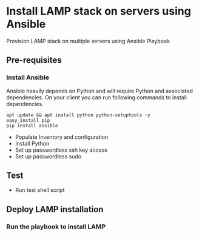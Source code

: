 # Install LAMP stack on servers using Ansible
Provision LAMP stack on multiple servers using Ansible Playbook

## Pre-requisites
### Install Ansible
Ansible heavily depends on Python and will require Python and associated dependencies. On your client you can run following commands to install dependencies.
```
apt update && apt install python python-setuptools -y
easy_install pip
pip install ansible
```


* Populate Inventory and configuration
* Install Python
* Set up passwordless ssh key access
* Set up passwordless sudo

## Test
* Run test shell script

## Deploy LAMP installation
### Run the playbook to install LAMP
